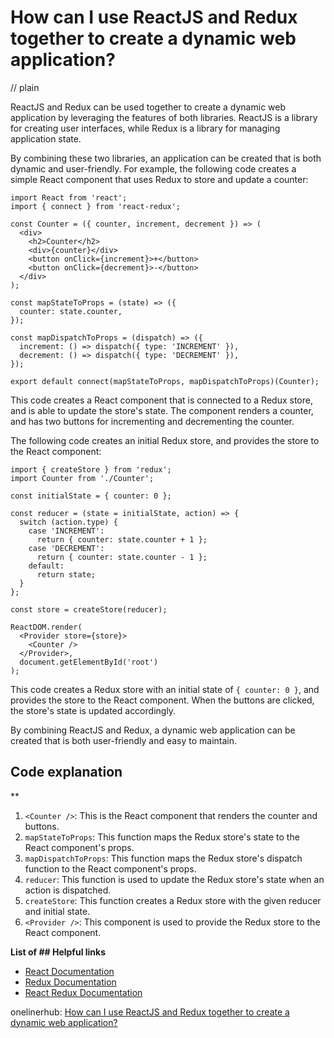 # How can I use ReactJS and Redux together to create a dynamic web application?
// plain

ReactJS and Redux can be used together to create a dynamic web application by leveraging the features of both libraries. ReactJS is a library for creating user interfaces, while Redux is a library for managing application state.

By combining these two libraries, an application can be created that is both dynamic and user-friendly. For example, the following code creates a simple React component that uses Redux to store and update a counter:

```
import React from 'react';
import { connect } from 'react-redux';

const Counter = ({ counter, increment, decrement }) => (
  <div>
    <h2>Counter</h2>
    <div>{counter}</div>
    <button onClick={increment}>+</button>
    <button onClick={decrement}>-</button>
  </div>
);

const mapStateToProps = (state) => ({
  counter: state.counter,
});

const mapDispatchToProps = (dispatch) => ({
  increment: () => dispatch({ type: 'INCREMENT' }),
  decrement: () => dispatch({ type: 'DECREMENT' }),
});

export default connect(mapStateToProps, mapDispatchToProps)(Counter);
```

This code creates a React component that is connected to a Redux store, and is able to update the store's state. The component renders a counter, and has two buttons for incrementing and decrementing the counter.

The following code creates an initial Redux store, and provides the store to the React component:

```
import { createStore } from 'redux';
import Counter from './Counter';

const initialState = { counter: 0 };

const reducer = (state = initialState, action) => {
  switch (action.type) {
    case 'INCREMENT':
      return { counter: state.counter + 1 };
    case 'DECREMENT':
      return { counter: state.counter - 1 };
    default:
      return state;
  }
};

const store = createStore(reducer);

ReactDOM.render(
  <Provider store={store}>
    <Counter />
  </Provider>,
  document.getElementById('root')
);
```

This code creates a Redux store with an initial state of `{ counter: 0 }`, and provides the store to the React component. When the buttons are clicked, the store's state is updated accordingly.

By combining ReactJS and Redux, a dynamic web application can be created that is both user-friendly and easy to maintain.

## Code explanation
**

1. `<Counter />`: This is the React component that renders the counter and buttons.
2. `mapStateToProps`: This function maps the Redux store's state to the React component's props.
3. `mapDispatchToProps`: This function maps the Redux store's dispatch function to the React component's props.
4. `reducer`: This function is used to update the Redux store's state when an action is dispatched.
5. `createStore`: This function creates a Redux store with the given reducer and initial state.
6. `<Provider />`: This component is used to provide the Redux store to the React component.

**List of ## Helpful links**

- [React Documentation](https://reactjs.org/docs/getting-started.html)
- [Redux Documentation](https://redux.js.org/introduction/getting-started)
- [React Redux Documentation](https://react-redux.js.org/introduction/quick-start)

onelinerhub: [How can I use ReactJS and Redux together to create a dynamic web application?](https://onelinerhub.com/reactjs/how-can-i-use-reactjs-and-redux-together-to-create-a-dynamic-web-application)